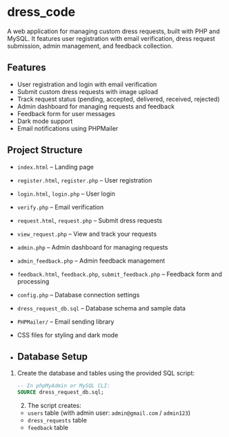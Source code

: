 # dress_code
A web application for managing custom dress requests, built with PHP and MySQL. It features user registration with email verification, dress request submission, admin management, and feedback collection.

## Features

- User registration and login with email verification
- Submit custom dress requests with image upload
- Track request status (pending, accepted, delivered, received, rejected)
- Admin dashboard for managing requests and feedback
- Feedback form for user messages
- Dark mode support
- Email notifications using PHPMailer


## Project Structure

- `index.html` – Landing page
- `register.html`, `register.php` – User registration
- `login.html`, `login.php` – User login
- `verify.php` – Email verification
- `request.html`, `request.php` – Submit dress requests
- `view_request.php` – View and track your requests
- `admin.php` – Admin dashboard for managing requests
- `admin_feedback.php` – Admin feedback management
- `feedback.html`, `feedback.php`, `submit_feedback.php` – Feedback form and processing
- `config.php` – Database connection settings
- `dress_request_db.sql` – Database schema and sample data
- `PHPMailer/` – Email sending library
- CSS files for styling and dark mode


- ## Database Setup

1. Create the database and tables using the provided SQL script:

   ```sql
   -- In phpMyAdmin or MySQL CLI:
   SOURCE dress_request_db.sql;
   ```

   2. The script creates:

   - `users` table (with admin user: `admin@gmail.com` / `admin123`)
   - `dress_requests` table
   - `feedback` table

